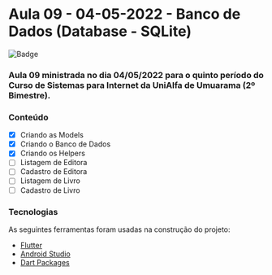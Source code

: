 # Aula 09 - 04-05-2022 - Banco de Dados (Database - SQLite)

![Badge](https://img.shields.io/badge/Marcos%20Dias%20Vendramini-Flutter-blue)

### Aula 09 ministrada no dia 04/05/2022 para o quinto período do Curso de Sistemas para Internet da UniAlfa de Umuarama (2º Bimestre).

### Conteúdo

- [x] Criando as Models
- [x] Criando o Banco de Dados
- [x] Criando os Helpers
- [ ] Listagem de Editora
- [ ] Cadastro de Editora
- [ ] Listagem de Livro
- [ ] Cadastro de Livro

### Tecnologias

As seguintes ferramentas foram usadas na construção do projeto:

- [Flutter](https://flutter.dev/)
- [Android Studio](https://developer.android.com/studio)
- [Dart Packages](https://pub.dev/)
